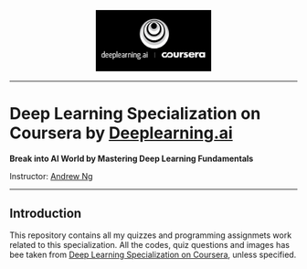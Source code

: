 <p align="center"><img width="40%" src="logo/deeplearning-ai.png" /></p>

----------------------------------------------------------------------------

# Deep Learning Specialization on Coursera by [Deeplearning.ai](https://www.deeplearning.ai/)

**Break into AI World by Mastering Deep Learning Fundamentals**

Instructor: [Andrew Ng](http://www.andrewng.org/)

----------------------------------------------------------------------------

## Introduction

This repository contains all my quizzes and programming assignmets work related to this specialization. All the codes, quiz questions and images has bee taken from [Deep Learning Specialization on Coursera](https://www.coursera.org/specializations/deep-learning), unless specified.
